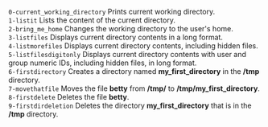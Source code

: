`0-current_working_directory` Prints current working directory.\
`1-listit` Lists the content of the current directory.\
`2-bring_me_home` Changes the working directory to the user's home.\
`3-listfiles` Displays current directory contents in a long format.\
`4-listmorefiles` Displays current directory contents, including hidden files.\
`5-listfilesdigitonly` Displays current directory contents with user and group numeric IDs, including hidden files, in long format.\
`6-firstdirectory` Creates a directory named **my_first_directory** in the **/tmp** directory.\
`7-movethatfile` Moves the file **betty** from **/tmp/** to **/tmp/my_first_directory**.\
`8-firstdelete` Deletes the file **betty**.\
`9-firstdirdeletion` Deletes the directory **my_first_directory** that is in the **/tmp** directory.
